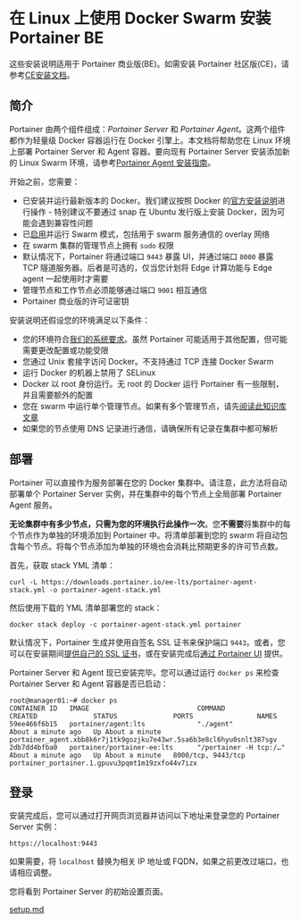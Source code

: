 # 在 Linux 上使用 Docker Swarm 安装 Portainer BE

这些安装说明适用于 Portainer 商业版(BE)。如需安装 Portainer 社区版(CE)，请参考[CE安装文档](../../../install-ce/server/swarm/linux.md)。

## 简介 <a href="#introduction" id="introduction"></a>

Portainer 由两个组件组成：_Portainer Server_ 和 _Portainer Agent_。这两个组件都作为轻量级 Docker 容器运行在 Docker 引擎上。本文档将帮助您在 Linux 环境上部署 Portainer Server 和 Agent 容器。要向现有 Portainer Server 安装添加新的 Linux Swarm 环境，请参考[Portainer Agent 安装指南](../../../../admin/environments/add/swarm/agent.md)。

开始之前，您需要：

* 已安装并运行最新版本的 Docker。我们建议按照 Docker 的[官方安装说明](https://docs.docker.com/engine/install/)进行操作 - 特别建议不要通过 snap 在 Ubuntu 发行版上安装 Docker，因为可能会遇到兼容性问题
* 已[启用](https://docs.docker.com/engine/swarm/swarm-mode/)并运行 Swarm 模式，包括用于 swarm 服务通信的 overlay 网络
* 在 swarm 集群的管理节点上拥有 `sudo` 权限
* 默认情况下，Portainer 将通过端口 `9443` 暴露 UI，并通过端口 `8000` 暴露 TCP 隧道服务器。后者是可选的，仅当您计划将 Edge 计算功能与 Edge agent 一起使用时才需要
* 管理节点和工作节点必须能够通过端口 `9001` 相互通信
* Portainer 商业版的许可证密钥

安装说明还假设您的环境满足以下条件：

* 您的环境符合[我们的系统要求](../../../requirements-and-prerequisites.md)。虽然 Portainer 可能适用于其他配置，但可能需要更改配置或功能受限
* 您通过 Unix 套接字访问 Docker。不支持通过 TCP 连接 Docker Swarm
* 运行 Docker 的机器上禁用了 SELinux
* Docker 以 root 身份运行。无 root 的 Docker 运行 Portainer 有一些限制，并且需要额外的配置
* 您在 swarm 中运行单个管理节点。如果有多个管理节点，请先[阅读此知识库文章](https://portal.portainer.io/knowledge/how-can-i-ensure-portainers-configuration-is-retained)
* 如果您的节点使用 DNS 记录进行通信，请确保所有记录在集群中都可解析

## 部署 <a href="#deployment" id="deployment"></a>

Portainer 可以直接作为服务部署在您的 Docker 集群中。请注意，此方法将自动部署单个 Portainer Server 实例，并在集群中的每个节点上全局部署 Portainer Agent 服务。

**无论集群中有多少节点，只需为您的环境执行此操作一次**。您**不需要**将集群中的每个节点作为单独的环境添加到 Portainer 中。将清单部署到您的 swarm 将自动包含每个节点。将每个节点添加为单独的环境也会消耗比预期更多的许可节点数。

首先，获取 stack YML 清单：

```
curl -L https://downloads.portainer.io/ee-lts/portainer-agent-stack.yml -o portainer-agent-stack.yml
```

然后使用下载的 YML 清单部署您的 stack：

```
docker stack deploy -c portainer-agent-stack.yml portainer
```

默认情况下，Portainer 生成并使用自签名 SSL 证书来保护端口 `9443`。或者，您可以在安装期间[提供自己的 SSL 证书](../../../../advanced/ssl.md#using-your-own-ssl-certificate-on-docker-swarm)，或在安装完成后[通过 Portainer UI](../../../../admin/settings/#ssl-certificate) 提供。

Portainer Server 和 Agent 现已安装完毕。您可以通过运行 `docker ps` 来检查 Portainer Server 和 Agent 容器是否已启动：

```
root@manager01:~# docker ps
CONTAINER ID   IMAGE                           COMMAND                  CREATED              STATUS              PORTS                NAMES
59ee466f6b15   portainer/agent:lts             "./agent"                About a minute ago   Up About a minute                        portainer_agent.xbb8k6r7j1tk9gozjku7e43wr.5sa6b3e8cl6hyu0snlt387sgv
2db7dd4bfba0   portainer/portainer-ee:lts      "/portainer -H tcp:/…"   About a minute ago   Up About a minute   8000/tcp, 9443/tcp   portainer_portainer.1.gpuvu3pqmt1m19zxfo44v7izx
```

## 登录 <a href="#logging-in" id="logging-in"></a>

安装完成后，您可以通过打开网页浏览器并访问以下地址来登录您的 Portainer Server 实例：

```
https://localhost:9443
```

如果需要，将 `localhost` 替换为相关 IP 地址或 FQDN，如果之前更改过端口，也请相应调整。

您将看到 Portainer Server 的初始设置页面。

[setup.md](../setup.md)
